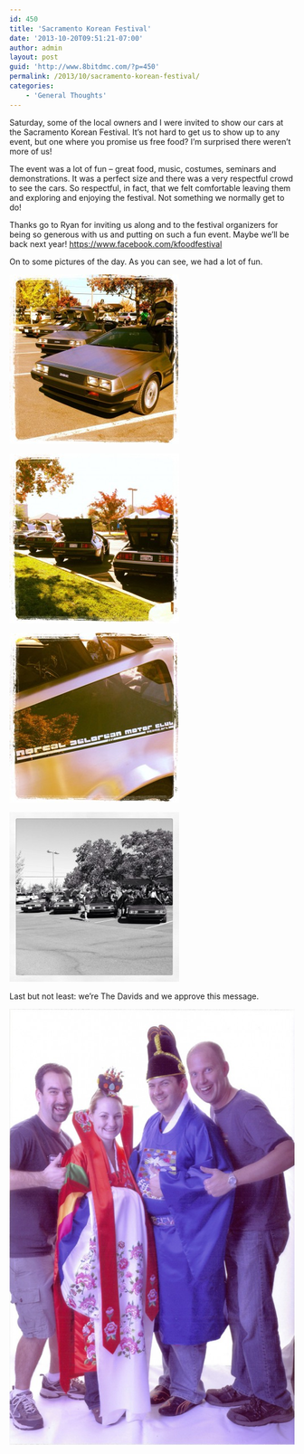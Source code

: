 ```yaml
---
id: 450
title: 'Sacramento Korean Festival'
date: '2013-10-20T09:51:21-07:00'
author: admin
layout: post
guid: 'http://www.8bitdmc.com/?p=450'
permalink: /2013/10/sacramento-korean-festival/
categories:
    - 'General Thoughts'
---
```


Saturday, some of the local owners and I were invited to show our cars at the Sacramento Korean Festival. It’s not hard to get us to show up to any event, but one where you promise us free food? I’m surprised there weren’t more of us!

The event was a lot of fun – great food, music, costumes, seminars and demonstrations. It was a perfect size and there was a very respectful crowd to see the cars. So respectful, in fact, that we felt comfortable leaving them and exploring and enjoying the festival. Not something we normally get to do!

Thanks go to Ryan for inviting us along and to the festival organizers for being so generous with us and putting on such a fun event. Maybe we’ll be back next year! https://www.facebook.com/kfoodfestival

On to some pictures of the day. As you can see, we had a lot of fun.

[![20131020-095045.jpg](../assets/images/2013/10/20131020-095045-300x300.jpg)](../assets/images/2013/10/20131020-095045.jpg)

[![20131020-095038.jpg](../assets/images/2013/10/20131020-095038-300x300.jpg)](../assets/images/2013/10/20131020-095038.jpg)

[![20131020-095030.jpg](../assets/images/2013/10/20131020-095030-300x300.jpg)](../assets/images/2013/10/20131020-095030.jpg)

[![20131020-095022.jpg](../assets/images/2013/10/20131020-095022-300x300.jpg)](../assets/images/2013/10/20131020-095022.jpg)

Last but not least: we’re The Davids and we approve this message.

[![Korean-DMCGuys](../assets/images/2013/10/Korean-DMCGuys-669x1024.jpg)](../assets/images/2013/10/Korean-DMCGuys.jpg)